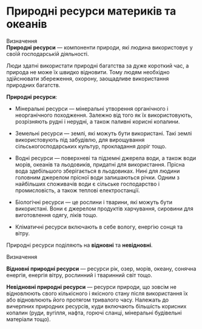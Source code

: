 # Природнi ресурси материкiв та океанiв


<div class="eoz-wrap">
<span class="eoz">Визначення</span>
<div class="eoz-text">
<b>Природнi ресурси</b> — компоненти природи, якi людина використовує у своїй господарськiй дiяльностi.
</div>
</div>

Люди здатні використати природні багатства за дуже короткий час, а природа не може їх швидко відновити. Тому людям необхідно здійснювати збереження, охорону, заощадливе використання природних багатств.

**Природні ресурси**:

-   <span class="p1">Мінеральні ресурси</span> — мінеральні утворення органічного і неорганічного походження. Залежно від того як їх використовують, розрізняють рудні і нерудні, а також паливні корисні копалини.

-   <span class="p1">Земельні ресурси</span> — землі, які можуть бути використані. Такі землі використовують під забудівлю, для вирощування сільськогосподарських культур, прокладання доріг тощо.

-   <span class="p1">Водні ресурси</span> — поверхневі та підземні джерела води, а також води морів, океанів та льодовиків, придатні для використання. Прісна вода здебільшого зберігається в льодовиках. Нині для людини головним джерелом прісної води залишаються річки. Одним з найбільших споживачів води є сільське господарство і промисловість, а також теплові електростанції.

-   <span class="p1">Біологічні ресурси</span> — це рослини і тварини, які можуть бути використані. Вони є джерелом продуктів харчування, сировини для виготовлення одягу, ліків тощо.

-   <span class="p1">Кліматичні ресурси</span> включають в себе вологу, енергію сонця та вітру.

Природні ресурси поділяють на **відновні** та **невідновні**.

<div class="eoz-wrap">
<span class="eoz">Визначення</span>
<div class="eoz-text">
<p><b>Вiдновнi природнi ресурси</b> — ресурси рiк, озер, морiв, океану, сонячна енергiя, енергiя вiтру, рослинний i тваринний свiт тощо.</p>
<b>Невiдновнi природнi ресурси</b> — ресурси природи, що зовсiм не вiдновлюють свого кількісного і якісного стану пiсля використання їх або вiдновлюють його протягом тривалого часу. Належать до вичерпних природних ресурсiв, куди включають бiльшiсть корисних копалин (руди, вугiлля, нафта, горючi сланцi, мiнеральнi будiвельнi матерiали тощо).
</div>
</div>
